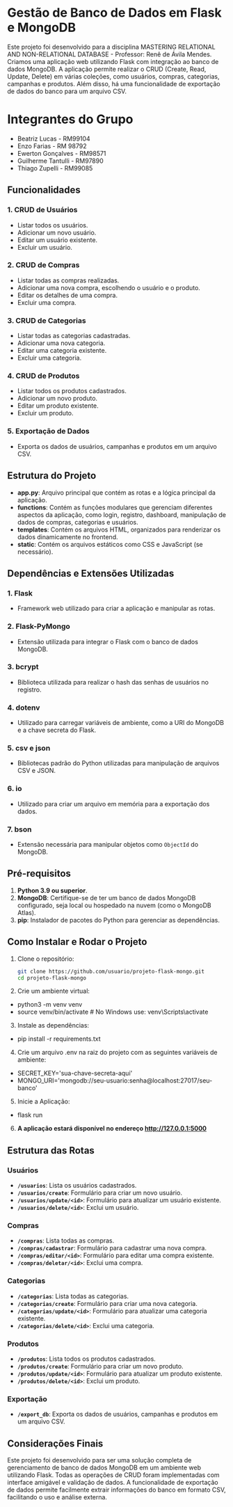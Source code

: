 # Gestão de Banco de Dados em Flask e MongoDB

Este projeto foi desenvolvido para a disciplina MASTERING RELATIONAL AND NON-RELATIONAL DATABASE - Professor: Renê de Ávila Mendes. Criamos uma aplicação web utilizando Flask com integração ao banco de dados MongoDB. A aplicação permite realizar o CRUD (Create, Read, Update, Delete) em várias coleções, como usuários, compras, categorias, campanhas e produtos. Além disso, há uma funcionalidade de exportação de dados do banco para um arquivo CSV.

# Integrantes do Grupo
- Beatriz Lucas - RM99104
- Enzo Farias - RM 98792
- Ewerton Gonçalves - RM98571
- Guilherme Tantulli - RM97890
- Thiago Zupelli - RM99085

## Funcionalidades

### 1. **CRUD de Usuários**
- Listar todos os usuários.
- Adicionar um novo usuário.
- Editar um usuário existente.
- Excluir um usuário.

### 2. **CRUD de Compras**
- Listar todas as compras realizadas.
- Adicionar uma nova compra, escolhendo o usuário e o produto.
- Editar os detalhes de uma compra.
- Excluir uma compra.

### 3. **CRUD de Categorias**
- Listar todas as categorias cadastradas.
- Adicionar uma nova categoria.
- Editar uma categoria existente.
- Excluir uma categoria.

### 4. **CRUD de Produtos**
- Listar todos os produtos cadastrados.
- Adicionar um novo produto.
- Editar um produto existente.
- Excluir um produto.

### 5. **Exportação de Dados**
- Exporta os dados de usuários, campanhas e produtos em um arquivo CSV.

## Estrutura do Projeto

- **app.py**: Arquivo principal que contém as rotas e a lógica principal da aplicação.
- **functions**: Contém as funções modulares que gerenciam diferentes aspectos da aplicação, como login, registro, dashboard, manipulação de dados de compras, categorias e usuários.
- **templates**: Contém os arquivos HTML, organizados para renderizar os dados dinamicamente no frontend.
- **static**: Contém os arquivos estáticos como CSS e JavaScript (se necessário).

## Dependências e Extensões Utilizadas

### 1. **Flask**
- Framework web utilizado para criar a aplicação e manipular as rotas.

### 2. **Flask-PyMongo**
- Extensão utilizada para integrar o Flask com o banco de dados MongoDB.

### 3. **bcrypt**
- Biblioteca utilizada para realizar o hash das senhas de usuários no registro.

### 4. **dotenv**
- Utilizado para carregar variáveis de ambiente, como a URI do MongoDB e a chave secreta do Flask.

### 5. **csv** e **json**
- Bibliotecas padrão do Python utilizadas para manipulação de arquivos CSV e JSON.

### 6. **io**
- Utilizado para criar um arquivo em memória para a exportação dos dados.

### 7. **bson**
- Extensão necessária para manipular objetos como `ObjectId` do MongoDB.

## Pré-requisitos

1. **Python 3.9 ou superior**.
2. **MongoDB**: Certifique-se de ter um banco de dados MongoDB configurado, seja local ou hospedado na nuvem (como o MongoDB Atlas).
3. **pip**: Instalador de pacotes do Python para gerenciar as dependências.

## Como Instalar e Rodar o Projeto

1. Clone o repositório:

   ```bash
   git clone https://github.com/usuario/projeto-flask-mongo.git
   cd projeto-flask-mongo

2. Crie um ambiente virtual:
- python3 -m venv venv
- source venv/bin/activate  # No Windows use: venv\Scripts\activate

3. Instale as dependências:
- pip install -r requirements.txt

4. Crie um arquivo .env na raiz do projeto com as seguintes variáveis de ambiente:
- SECRET_KEY='sua-chave-secreta-aqui'
- MONGO_URI='mongodb://seu-usuario:senha@localhost:27017/seu-banco'

5. Inicie a Aplicação:
- flask run
6. **A aplicação estará disponível no endereço http://127.0.0.1:5000**

## Estrutura das Rotas

### Usuários
- **`/usuarios`**: Lista os usuários cadastrados.
- **`/usuarios/create`**: Formulário para criar um novo usuário.
- **`/usuarios/update/<id>`**: Formulário para atualizar um usuário existente.
- **`/usuarios/delete/<id>`**: Exclui um usuário.

### Compras
- **`/compras`**: Lista todas as compras.
- **`/compras/cadastrar`**: Formulário para cadastrar uma nova compra.
- **`/compras/editar/<id>`**: Formulário para editar uma compra existente.
- **`/compras/deletar/<id>`**: Exclui uma compra.

### Categorias
- **`/categorias`**: Lista todas as categorias.
- **`/categorias/create`**: Formulário para criar uma nova categoria.
- **`/categorias/update/<id>`**: Formulário para atualizar uma categoria existente.
- **`/categorias/delete/<id>`**: Exclui uma categoria.

### Produtos
- **`/produtos`**: Lista todos os produtos cadastrados.
- **`/produtos/create`**: Formulário para criar um novo produto.
- **`/produtos/update/<id>`**: Formulário para atualizar um produto existente.
- **`/produtos/delete/<id>`**: Exclui um produto.

### Exportação
- **`/export_db`**: Exporta os dados de usuários, campanhas e produtos em um arquivo CSV.

## Considerações Finais

Este projeto foi desenvolvido para ser uma solução completa de gerenciamento de banco de dados MongoDB em um ambiente web utilizando Flask. Todas as operações de CRUD foram implementadas com interface amigável e validação de dados. A funcionalidade de exportação de dados permite facilmente extrair informações do banco em formato CSV, facilitando o uso e análise externa.
